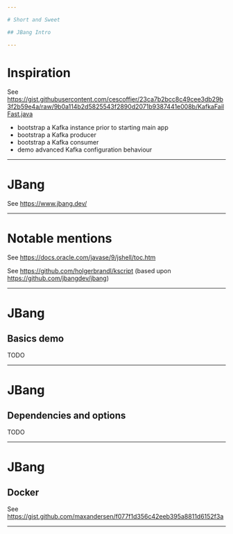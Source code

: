 ```yaml
---

# Short and Sweet

## JBang Intro

---
```


# Inspiration

See https://gist.githubusercontent.com/cescoffier/23ca7b2bcc8c49cee3db29b3f2b59e4a/raw/9b0a114b2d5825543f2890d2071b9387441e008b/KafkaFailFast.java

* bootstrap a Kafka instance prior to starting main app
* bootstrap a Kafka producer
* bootstrap a Kafka consumer
* demo advanced Kafka configuration behaviour

---

# JBang

See https://www.jbang.dev/

---

# Notable mentions

See https://docs.oracle.com/javase/9/jshell/toc.htm

See https://github.com/holgerbrandl/kscript (based upon https://github.com/jbangdev/jbang)

---

# JBang

## Basics demo

TODO

---

# JBang

## Dependencies and options

TODO

---

# JBang 

## Docker

See https://gist.github.com/maxandersen/f077f1d356c42eeb395a8811d6152f3a

---